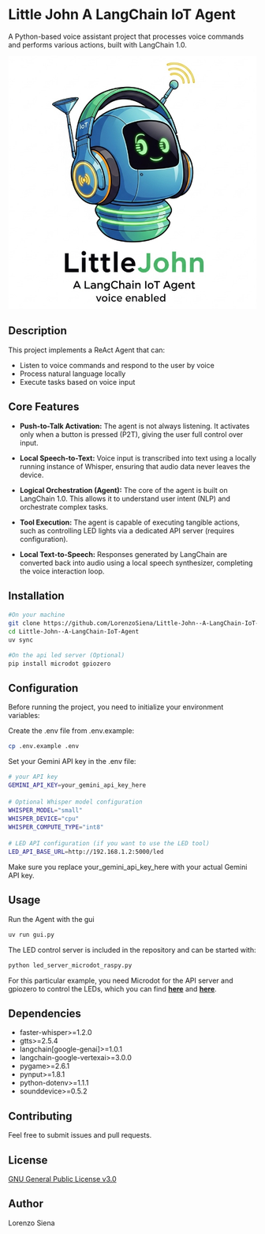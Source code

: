 # Little John A LangChain IoT Agent

A Python-based voice assistant project that processes voice commands and performs various actions, built with LangChain 1.0.

<div align="center">
  <img src="logo.jpg" alt="little_jhon_logo" width="512" height="512"/>
</div>

## Description

This project implements a ReAct Agent that can:
- Listen to voice commands and respond to the user by voice
- Process natural language locally
- Execute tasks based on voice input

## Core Features

-    **Push-to-Talk Activation:** The agent is not always listening. It activates only when a button is pressed (P2T), giving the user full control over input.

-    **Local Speech-to-Text:** Voice input is transcribed into text using a locally running instance of Whisper, ensuring that audio data never leaves the device.

-   **Logical Orchestration (Agent):** The core of the agent is built on LangChain 1.0. This allows it to understand user intent (NLP) and orchestrate complex tasks.

-   **Tool Execution:** The agent is capable of executing tangible actions, such as controlling LED lights via a dedicated API server (requires configuration).

-   **Local Text-to-Speech:** Responses generated by LangChain are converted back into audio using a local speech synthesizer, completing the voice interaction loop.
  

## Installation

```bash
#On your machine
git clone https://github.com/LorenzoSiena/Little-John--A-LangChain-IoT-Agent.git
cd Little-John--A-LangChain-IoT-Agent
uv sync
```

```bash
#On the api led server (Optional)
pip install microdot gpiozero 
```

## Configuration

Before running the project, you need to initialize your environment variables:

Create the .env file from .env.example:

```bash
cp .env.example .env
```

Set your Gemini API key in the .env file:

```bash
# your API key
GEMINI_API_KEY=your_gemini_api_key_here

# Optional Whisper model configuration
WHISPER_MODEL="small"
WHISPER_DEVICE="cpu"
WHISPER_COMPUTE_TYPE="int8"

# LED API configuration (if you want to use the LED tool)
LED_API_BASE_URL=http://192.168.1.2:5000/led
```

Make sure you replace your_gemini_api_key_here with your actual Gemini API key.

## Usage
Run the Agent with the gui
```bash
uv run gui.py
```

The LED control server is included in the repository and can be started with:
```bash
python led_server_microdot_raspy.py
```
For this particular example, you need Microdot for the API server and gpiozero to control the LEDs,
which you can find [**here**](https://github.com/miguelgrinberg/microdot) and [**here**](https://github.com/gpiozero/gpiozero).


## Dependencies

- faster-whisper>=1.2.0
- gtts>=2.5.4
- langchain[google-genai]>=1.0.1
- langchain-google-vertexai>=3.0.0
- pygame>=2.6.1
- pynput>=1.8.1
- python-dotenv>=1.1.1
- sounddevice>=0.5.2

## Contributing

Feel free to submit issues and pull requests.

## License

[GNU General Public License v3.0](LICENSE)

## Author

Lorenzo Siena

